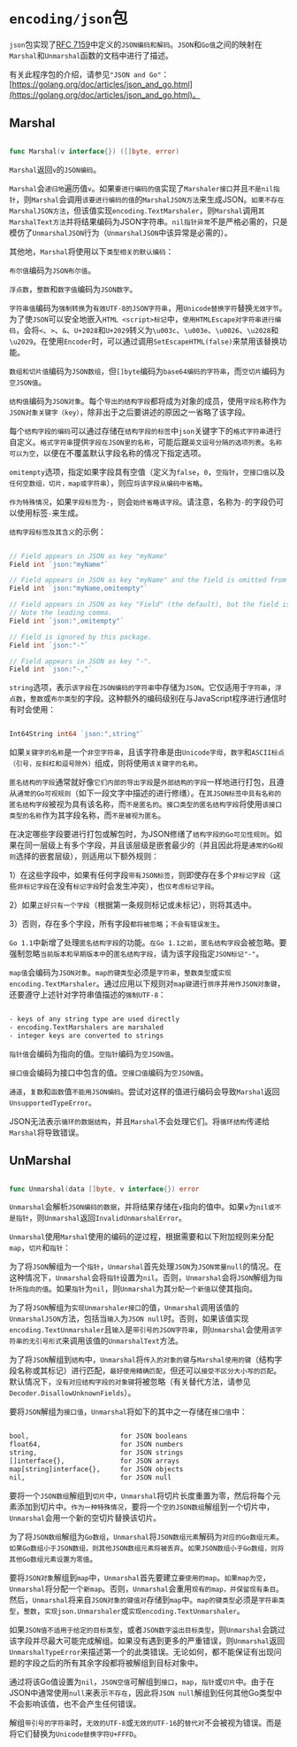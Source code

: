 
# `encoding/json`包

`json`包实现了[RFC 7159](https://www.rfc-editor.org/info/rfc7159)中定义的`JSON编码和解码`。`JSON`和`Go值`之间的映射在`Marshal`和`Unmarshal`函数的文档中进行了描述。

有关此程序包的介绍，请参见`"JSON and Go"`：[https://golang.org/doc/articles/json_and_go.html](https://golang.org/doc/articles/json_and_go.html)。


## Marshal

```go

func Marshal(v interface{}) ([]byte, error)

```

`Marshal`返回`v`的`JSON编码`。

`Marshal`会`递归地`遍历值`v`。如果`要进行编码的值`实现了`Marshaler接口`并且`不是nil指针`，则`Marshal`会调用`该要进行编码的值`的`MarshalJSON方法`来生成JSON。`如果不存在MarshalJSON方法`，但该值实现`encoding.TextMarshaler`，则`Marshal`调用`其MarshalText方法`并将结果编码为JSON字符串。`nil指针异常`不是严格必需的，只是模仿了`UnmarshalJSON`行为（`UnmarshalJSON`中该异常是必需的）。

其他地，`Marshal`将使用以下`类型相关的默认编码`：

`布尔值`编码为`JSON布尔值`。

`浮点数`，`整数`和`数字值`编码为`JSON数字`。

`字符串值`编码为`强制转换`为`有效UTF-8的JSON字符串`，用`Unicode替换字符`替换`无效字节`。为了使`JSON`可以安全地嵌入`HTML <script>标记`中，`使用HTMLEscape对字符串进行编码`，会将`<`、`>`、`&`、`U+2028`和`U+2029`转义为`\u003c`、`\u003e`、`\u0026`、`\u2028`和`\u2029`。在使用`Encoder`时，可以通过调用`SetEscapeHTML(false)`来禁用该替换功能。

`数组和切片值`编码为`JSON数组`，但`[]byte`编码为`base64编码的字符串`，而`空切片`编码为`空JSON值`。

`结构值`编码为`JSON对象`。每个`导出的结构字段`都将成为对象的成员，使用`字段名`称作为`JSON对象关键字（key）`，除非出于之后要讲述的原因之一省略了该字段。

每个`结构字段的编码`可以通过存储在`结构字段的标签`中`json`关键字下的`格式字符串`进行自定义。`格式字符串`提供`字段在JSON里的名称`，可能后跟`英文逗号分隔的选项列表`。`名称可以为空`，以便在不覆盖默认字段名称的情况下指定选项。

`omitempty`选项，指定如果字段具有空值（定义为`false`，`0`，`空指针`，`空接口值`以及`任何空数组，切片，map或字符串`），则应`将该字段从编码中省略`。

`作为特殊情况`，如果`字段标签`为`-`，则会`始终省略该字段`。请注意，名称为`-`的字段仍可以使用标签`-`来生成。

`结构字段标签及其含义`的示例：

```go

// Field appears in JSON as key "myName"
Field int `json:"myName"`

// Field appears in JSON as key "myName" and the field is omitted from the object if its value is empty, as defined above.
Field int `json:"myName,omitempty"`

// Field appears in JSON as key "Field" (the default), but the field is skipped if empty.
// Note the leading comma.
Field int `json:",omitempty"`

// Field is ignored by this package.
Field int `json:"-"`

// Field appears in JSON as key "-".
Field int `json:"-,"`

```

`string`选项，表示`该字段`在`JSON编码的字符串`中存储为`JSON`。它仅适用于`字符串`，`浮点数`，`整数`或`布尔类型`的字段。这种额外的编码级别在与JavaScript程序进行通信时有时会使用：

```go

Int64String int64 `json:",string"`

```

如果`关键字的名称`是一个`非空字符串`，且该字符串是由`Unicode字母`，`数字`和`ASCII标点（引号，反斜杠和逗号除外）`组成，则将使用`该关键字的名称`。

`匿名结构的字段`通常就好像`它们内部的导出字段`是`外部结构的字段`一样地进行打包，且遵从`通常的Go可视规则`（如下一段文字中描述的进行修缮）。在`其JSON标签中具有名称的匿名结构字段`被视为具有该名称，而`不是匿名的`。`接口类型的匿名结构字段`将使用`该接口类型的名称`作为其字段名称，而`不是被视为匿名`。

在决定哪些字段要进行打包或解包时，为JSON修缮了`结构字段的Go可见性规则`。如果在同一层级上有多个字段，并且该层级是嵌套最少的（并且因此将是`通常的Go规则`选择的嵌套层级），则适用以下额外规则：

1）在这些字段中，如果有任何字段`带有JSON标签`，则即使存在多个`非标记字段`（这些`非标记字段`在没有`标记字段`时会发生冲突），也`仅考虑标记字段`。

2）如果`正好只有一个字段`（根据第一条规则标记或未标记），则将其选中。

3）否则，存在多个字段，所有字段`都将被忽略`；`不会有错误发生`。

`Go 1.1`中新增了处理`匿名结构字段`的功能。`在Go 1.1之前`，`匿名结构字段`会被忽略。要强制忽略`当前版本和早期版本中`的`匿名结构字段`，请为该字段指定`JSON标记"-"`。

`map值`会编码为`JSON对象`。`map的键类型`必须是`字符串`，`整数类型`或`实现encoding.TextMarshaler`。通过应用以下规则对`map键`进行`排序`并`用作JSON对象键`，还要遵守上述针对字符串值描述的`强制UTF-8`：

```txt

- keys of any string type are used directly
- encoding.TextMarshalers are marshaled
- integer keys are converted to strings

```

`指针值`会编码为指向的值。`空指针`编码为`空JSON值`。

`接口值`会编码为接口中包含的值。`空接口值`编码为`空JSON值`。

`通道`，`复数`和`函数`值`不能用JSON编码`。尝试对这样的值进行编码会导致`Marshal`返回`UnsupportedTypeError`。

JSON无法表示`循环的数据结构`，并且`Marshal`不会处理它们。将`循环结构`传递给`Marshal`将导致错误。


## UnMarshal

```go

func Unmarshal(data []byte, v interface{}) error

```

`Unmarshal`会解析`JSON编码的数据`，并将结果存储在`v`指向的值中。如果`v`为`nil或不是指针`，则`Unmarshal`返回`InvalidUnmarshalError`。

`Unmarshal`使用`Marshal`使用的编码的逆过程，根据需要和以下附加规则来分配`map`，`切片`和`指针`：

为了将`JSON`解组为一个`指针`，`Unmarshal`首先处理`JSON`为`JSON常量null`的情况。在这种情况下，`Unmarshal`会将`指针`设置为`nil`。否则，`Unmarshal`会将`JSON`解组为`指针所指向的值`。如果`指针`为`nil`，则`Unmarshal`为其`分配一个新值`以使其指向。

为了将`JSON`解组为`实现Unmarshaler接口`的值，`Unmarshal`调用该值的`UnmarshalJSON`方法，包括当`输入`为`JSON null`时。否则，如果该值实现`encoding.TextUnmarshaler`且`输入`是`带引号的JSON字符串`，则`Unmarshal`会使用`该字符串的无引号形式`来调用该值的`UnmarshalText`方法。

为了将`JSON`解组到`结构`中，`Unmarshal`将`传入的对象的键`与`Marshal使用的键`（结构字段名称或其标记）进行匹配，`最好使用精确匹配`，但还可以`接受不区分大小写的匹配`。默认情况下，`没有对应结构字段的对象键`将被忽略（有关替代方法，请参见`Decoder.DisallowUnknownFields`）。

要将`JSON`解组为`接口值`，`Unmarshal`将如下的其中之一存储在`接口值`中：

```txt

bool,                       for JSON booleans
float64,                    for JSON numbers
string,                     for JSON strings
[]interface{},              for JSON arrays
map[string]interface{},     for JSON objects
nil,                        for JSON null

```

要将一个`JSON数组`解组到`切片`中，`Unmarshal`将切片长度重置为零，然后将每个元素添加到切片中。`作为一种特殊情况`，要将一个`空的JSON数组`解组到一个切片中，`Unmarshal`会用一个新的空切片替换该切片。

为了将`JSON数组`解组为`Go数组`，`Unmarshal`将`JSON数组元素`解码为`对应的Go数组元素`。`如果Go数组小于JSON数组，则其他JSON数组元素将被丢弃`。`如果JSON数组小于Go数组，则将其他Go数组元素设置为零值`。

要将`JSON对象`解组到`map`中，`Unmarshal`首先要建立`要使用的map`。`如果map为空`，`Unmarshal`将分配一个`新map`。否则，`Unmarshal`会重用`现有的map，并保留现有条目`。然后，`Unmarshal`将来自`JSON对象的键值对`存储到`map`中。`map的键类型`必须是`字符串类型`，`整数`，`实现json.Unmarshaler`或`实现encoding.TextUnmarshaler`。

如果`JSON值不适用于给定的目标类型`，或者`JSON数字溢出目标类型`，则`Unmarshal`会跳过该字段并尽最大可能完成解组。如果没有遇到更多的严重错误，则`Unmarshal`返回`UnmarshalTypeError`来描述第一个的此类错误。无论如何，都不能保证有出现问题的字段之后的所有其余字段都将被解组到目标对象中。

通过将该Go值设置为`nil`，`JSON空值`可解组到`接口`，`map`，`指针`或`切片`中。由于在JSON中通常使用`null`来表示`不存在`，因此将`JSON null`解组到任何其他Go类型中不会影响该值，也不会产生任何错误。

解组`带引号的字符串`时，`无效的UTF-8`或`无效的UTF-16`的`替代对`不会被视为错误。而是将它们替换为`Unicode替换字符U+FFFD`。
